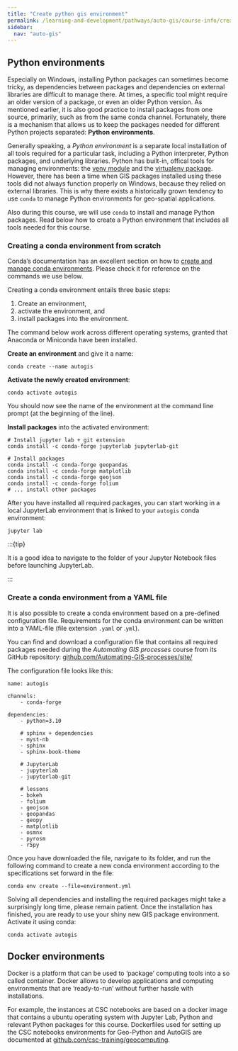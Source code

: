 ```yaml
---
title: "Create python gis environment"
permalink: /learning-and-development/pathways/auto-gis/course-info/create-python-gis-environment/
sidebar:
  nav: "auto-gis"
---
```



## Python environments

Especially on Windows, installing Python packages can sometimes become tricky,
as dependencies between packages and dependencies on external libraries are
difficult to manage there. At times, a specific tool might require an older
version of a package, or even an older Python version. As mentioned earlier, it
is also good practice to install packages from one source, primarily, such as
from the same conda channel. Fortunately, there is a mechanism that allows us to
keep the packages needed for different Python projects separated: **Python
environments**. 

Generally speaking, a *Python environment* is a separate local installation of
all tools required for a particular task, including a Python interpreter, Python
packages, and underlying libraries. Python has built-in, offical tools for
managing environments: the [venv
module](https://docs.python.org/library/venv.html) and the [virtualenv
package](https://virtualenv.pypa.io/). However, there has been a time when GIS
packages installed using these tools did not always function properly on
Windows, because they relied on external libraries. This is why there exists a
historically grown tendency to use `conda` to manage Python environments for
geo-spatial applications. 

Also during this course, we will use `conda` to install and manage Python
packages. Read below how to create a Python environment that includes all tools
needed for this course.


### Creating a conda environment from scratch

Conda’s documentation has an excellent section on how to [create and manage conda
environments](https://docs.conda.io/projects/conda/en/latest/user-guide/tasks/manage-environments.html).
Please check it for reference on the commands we use below.

Creating a conda environment entails three basic steps: 

1. Create an environment,
2. activate the environment, and
3. install packages into the environment.

The command below work across different operating systems, granted that Anaconda
or Miniconda have been installed.

**Create an environment** and give it a name:

```
conda create --name autogis
```

**Activate the newly created environment**:

```
conda activate autogis
```

You should now see the name of the environment at the command line prompt (at
the beginning of the line).

**Install packages** into the activated environment:

```
# Install jupyter lab + git extension
conda install -c conda-forge jupyterlab jupyterlab-git

# Install packages
conda install -c conda-forge geopandas
conda install -c conda-forge matplotlib
conda install -c conda-forge geojson
conda install -c conda-forge folium
# ... install other packages
```

After you have installed all required packages, you can start working in a local
JupyterLab environment that is linked to your `autogis` conda environment:

```
jupyter lab
```

:::{tip}

It is a good idea to navigate to the folder of your Jupyter Notebook files
before launching JupyterLab.

:::


### Create a conda environment from a YAML file

It is also possible to create a conda environment based on a pre-defined
configuration file. Requirements for the conda environment can be written into a
YAML-file (file extension `.yaml` or .`yml`). 

You can find and download a configuration file that contains all required
packages needed during the *Automating GIS processes* course from its GitHub
repository: [github.com/Automating-GIS-processes/site/](https://github.com/Automating-GIS-processes/site/blob/main/environment.yml)

The configuration file looks like this:

```
name: autogis

channels:
    - conda-forge

dependencies:
    - python=3.10

    # sphinx + dependencies
    - myst-nb
    - sphinx
    - sphinx-book-theme

    # JupyterLab
    - jupyterlab
    - jupyterlab-git

    # lessons
    - bokeh
    - folium
    - geojson
    - geopandas
    - geopy
    - matplotlib
    - osmnx
    - pyrosm
    - r5py
```

Once you have downloaded the file, navigate to its folder, and run the following
command to create a new conda environment according to the specifications set
forward in the file:

```
conda env create --file=environment.yml
```

Solving all dependencies and installing the required packages might take a
surprisingly long time, please remain patient. Once the installation has
finished, you are ready to use your shiny new GIS package environment. Activate
it using conda:

```
conda activate autogis
```


## Docker environments

Docker is a platform that can be used to ‘package’ computing tools into a so
called container. Docker allows to develop applications and computing
environments that are ‘ready-to-run’ without further hassle with installations.

For example, the instances at CSC notebooks are based on a docker image that
contains a ubuntu operating system with Jupyter Lab, Python and relevant Python
packages for this course. Dockerfiles used for setting up the CSC notebooks
environments for Geo-Python and AutoGIS are documented at
[github.com/csc-training/geocomputing](https://github.com/csc-training/geocomputing/).
